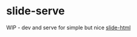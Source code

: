 # slide-serve

WIP - dev and serve for simple but nice [slide-html](https://github.com/trikita/slide-html)
